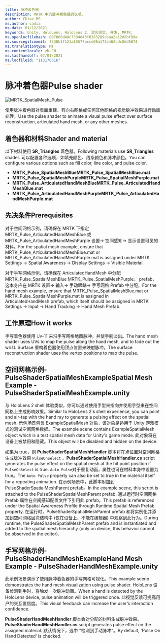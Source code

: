 ```yaml
---
title: 脉冲着色器
description: MRTK 中的脉冲着色器的说明。
author: CDiaz-MS
ms.author: cadia
ms.date: 01/12/2021
keywords: Unity, HoloLens, HoloLens 2, 混合现实, 开发, MRTK,
ms.openlocfilehash: 087806d48c7304d43f8383285cbaa2a12d8bf99a
ms.sourcegitcommit: f338b1f121a10577bcce08a174e462cdc86d5874
ms.translationtype: MT
ms.contentlocale: zh-CN
ms.lasthandoff: 07/01/2021
ms.locfileid: "113176316"
---
```

# <a name="pulse-shader"></a><span data-ttu-id="27453-104">脉冲着色器</span><span class="sxs-lookup"><span data-stu-id="27453-104">Pulse shader</span></span>

![MRTK_SpatialMesh_Pulse](https://user-images.githubusercontent.com/13754172/68261851-3489e200-fff6-11e9-9f6c-5574a7dd8db7.gif)

<span data-ttu-id="27453-106">使用脉冲着色器对表面重建、有向右网格或任何其他网格的视觉脉冲效果进行动画处理。</span><span class="sxs-lookup"><span data-stu-id="27453-106">Use the pulse shader to animate a visual pulse effect over surface reconstruction, articulated hand mesh, or any other meshes.</span></span>

## <a name="shader-and-material"></a><span data-ttu-id="27453-107">着色器和材料</span><span class="sxs-lookup"><span data-stu-id="27453-107">Shader and material</span></span>

<span data-ttu-id="27453-108">以下材料使用 **SR_Triangles** 着色器。</span><span class="sxs-lookup"><span data-stu-id="27453-108">Following materials use **SR_Triangles** shader.</span></span> <span data-ttu-id="27453-109">可以配置各种选项，如填充颜色、线条颜色和脉冲颜色。</span><span class="sxs-lookup"><span data-stu-id="27453-109">You can configure various options such as fill color, line color, and pulse color.</span></span>

- <span data-ttu-id="27453-110">**MRTK_Pulse_SpatialMeshBlue**</span><span class="sxs-lookup"><span data-stu-id="27453-110">**MRTK_Pulse_SpatialMeshBlue.mat**</span></span> 
- <span data-ttu-id="27453-111">**MRTK_Pulse_SpatialMeshPurple**</span><span class="sxs-lookup"><span data-stu-id="27453-111">**MRTK_Pulse_SpatialMeshPurple.mat**</span></span> 
- <span data-ttu-id="27453-112">**MRTK_Pulse_ArticulatedHandMeshBlue**</span><span class="sxs-lookup"><span data-stu-id="27453-112">**MRTK_Pulse_ArticulatedHandMeshBlue.mat**</span></span> 
- <span data-ttu-id="27453-113">**MRTK_Pulse_ArticulatedHandMeshPurple**</span><span class="sxs-lookup"><span data-stu-id="27453-113">**MRTK_Pulse_ArticulatedHandMeshPurple.mat**</span></span> 

## <a name="prerequisites"></a><span data-ttu-id="27453-114">先决条件</span><span class="sxs-lookup"><span data-stu-id="27453-114">Prerequisites</span></span>

<span data-ttu-id="27453-115">对于空间网格示例，请确保在 MRTK 下指定 MRTK_Pulse_ArticulatedHandMeshBlue 或 MRTK_Pulse_ArticulatedHandMeshPurple 设置-> 空间感知-> 显示设置可见的材料。</span><span class="sxs-lookup"><span data-stu-id="27453-115">For the spatial mesh example, ensure that MRTK_Pulse_ArticulatedHandMeshBlue.mat or MRTK_Pulse_ArticulatedHandMeshPurple.mat is assigned under MRTK Settings -> Spatial Awareness -> Display Settings -> Visible Material.</span></span>

<span data-ttu-id="27453-116">对于手写网格示例，请确保在 ArticulatedHandMesh 中分配 MRTK_Pulse_SpatialMeshBlue MRTK_Pulse_SpatialMeshPurple。 prefab，这本身应在 MRTK 设置-> 输入-> 手动跟踪-> 手写网格 Prefab 中分配。</span><span class="sxs-lookup"><span data-stu-id="27453-116">For the hand mesh example, ensure that MRTK_Pulse_SpatialMeshBlue.mat or MRTK_Pulse_SpatialMeshPurple.mat is assigned in ArticulatedHandMesh.prefab, which itself should be assigned in MRTK Settings -> Input -> Hand Tracking -> Hand Mesh Prefab.</span></span>

## <a name="how-it-works"></a><span data-ttu-id="27453-117">工作原理</span><span class="sxs-lookup"><span data-stu-id="27453-117">How it works</span></span>

<span data-ttu-id="27453-118">手写着色器使用 Uv-11 来沿手写网格地图脉冲，并使手腕淡出。</span><span class="sxs-lookup"><span data-stu-id="27453-118">The hand mesh shader uses UVs to map the pulse along the hand mesh, and to fade out the wrist.</span></span> <span data-ttu-id="27453-119">Surface 重构着色器使用顶点位置来映射脉冲。</span><span class="sxs-lookup"><span data-stu-id="27453-119">The surface reconstruction shader uses the vertex positions to map the pulse.</span></span>

## <a name="spatial-mesh-example---pulseshaderspatialmeshexampleunity"></a><span data-ttu-id="27453-120">空间网格示例-PulseShaderSpatialMeshExample</span><span class="sxs-lookup"><span data-stu-id="27453-120">Spatial Mesh Example - PulseShaderSpatialMeshExample.unity</span></span>

<span data-ttu-id="27453-121">与 HoloLens 2 shell 体验类似，你可以通过使用手型来指向并使用手型来在空间网格上生成影响效果。</span><span class="sxs-lookup"><span data-stu-id="27453-121">Similar to HoloLens 2's shell experience, you can point and air-tap with the hand ray to generate a pulsing effect on the spatial mesh.</span></span> <span data-ttu-id="27453-122">示例场景包含 ExampleSpatialMesh 对象，该对象是适用于 Unity 游戏模式的测试空间网格数据。</span><span class="sxs-lookup"><span data-stu-id="27453-122">The example scene contains ExampleSpatialMesh object which is a test spatial mesh data for Unity's game mode.</span></span> <span data-ttu-id="27453-123">此对象将在设备上被禁用和隐藏。</span><span class="sxs-lookup"><span data-stu-id="27453-123">This object will be disabled and hidden on the device.</span></span>

<span data-ttu-id="27453-124">如果为 true，则 **PulseShaderSpatialMeshHandler** 脚本将在点位置对空间网格生成脉冲效果 `PulseOnSelect` 。</span><span class="sxs-lookup"><span data-stu-id="27453-124">**PulseShaderSpatialMeshHandler.cs** script generates the pulse effect on the spatial mesh at the hit point position if `PulseOnSelect` is true.</span></span> <span data-ttu-id="27453-125">`Auto Pulse`对于重复动画，属性也可在材料本身中设置为 true。</span><span class="sxs-lookup"><span data-stu-id="27453-125">The  `Auto Pulse` property can also be set to true in the material itself for a repeating animation.</span></span>  <span data-ttu-id="27453-126">在示例场景中，此脚本附加到 PulseShaderSpatialMeshParent prefab。</span><span class="sxs-lookup"><span data-stu-id="27453-126">In the example scene, this script is attached to the PulseShaderSpatialMeshParent prefab.</span></span>  <span data-ttu-id="27453-127">通过运行时空间网格 Prefab 属性在空间感知配置文件下引用此 prefab。</span><span class="sxs-lookup"><span data-stu-id="27453-127">This prefab is referenced under the Spatial Awareness Profile through Runtime Spatial Mesh Prefab property.</span></span> <span data-ttu-id="27453-128">在运行时，PulseShaderSpatialMeshParent prefab 和将实例化并添加到空间网格层次结构中 (仅在设备上，不能在编辑器) 中观察到此行为。</span><span class="sxs-lookup"><span data-stu-id="27453-128">During runtime, the PulseShaderSpatialMeshParent prefab and is instantiated and added to the spatial mesh hierarchy (only on device, this behavior cannot be observed in the editor).</span></span>

## <a name="hand-mesh-example---pulseshaderhandmeshexampleunity"></a><span data-ttu-id="27453-129">手写网格示例-PulseShaderHandMeshExample</span><span class="sxs-lookup"><span data-stu-id="27453-129">Hand Mesh Example - PulseShaderHandMeshExample.unity</span></span>

<span data-ttu-id="27453-130">此示例场景演示了使用脉冲着色器的手写网格可视化。</span><span class="sxs-lookup"><span data-stu-id="27453-130">This example scene demonstrates the hand mesh visualization using pulse shader.</span></span> <span data-ttu-id="27453-131">HoloLens 设备检测到手时，将触发一次脉冲动画。</span><span class="sxs-lookup"><span data-stu-id="27453-131">When a hand is detected by the HoloLens device, pulse animation will be triggered once.</span></span> <span data-ttu-id="27453-132">此视觉反馈可提高用户的交互置信度。</span><span class="sxs-lookup"><span data-stu-id="27453-132">This visual feedback can increase the user's interaction confidence.</span></span> 

<span data-ttu-id="27453-133">**PulseShaderHandMeshHandler** 脚本会对分配的材料生成脉冲效果。</span><span class="sxs-lookup"><span data-stu-id="27453-133">**PulseShaderHandMeshHandler.cs** script generates pulse effect on the assigned material.</span></span> <span data-ttu-id="27453-134">默认情况下，选中 "检测到手动脉冲"。</span><span class="sxs-lookup"><span data-stu-id="27453-134">By default, 'Pulse On Hand Detected' is checked.</span></span>
